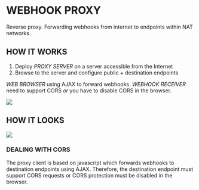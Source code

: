 # WEBHOOK PROXY
Reverse proxy. Forwarding webhooks from internet to endpoints within NAT networks.

## HOW IT WORKS
1. Deploy *PROXY SERVER* on a server accessible from the Internet
2. Browse to the server and configure public + destination endpoints

*WEB BROWSER* using AJAX to forward webhooks.
*WEBHOOK RECEIVER* need to support CORS *or* you have to disable CORS in the browser.

![](https://github.com/t0bb3/webhook-proxy/blob/master/overview.PNG)


## HOW IT LOOKS
![](https://github.com/t0bb3/webhook-proxy/blob/master/screenshot.PNG)


### DEALING WITH CORS
The proxy client is based on javascript which forwards webhooks to destination endpoints using AJAX. Therefore, the destination endpoint must support CORS requests or CORS protection must be disabled in the browser.
